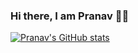 ### Hi there, I am Pranav <span class="wave">👋</span>👋
[![Pranav's GitHub stats](https://github-readme-stats.vercel.app/api?username=Pranavchiku)]()

<!--
**Pranavchiku/Pranavchiku** is a ✨ _special_ ✨ repository because its `README.md` (this file) appears on your GitHub profile.

Here are some ideas to get you started:

- 🔭 I’m currently working on ...
- 🌱 I’m currently learning ...
- 👯 I’m looking to collaborate on ...
- 🤔 I’m looking for help with ...
- 💬 Ask me about ...
- 📫 How to reach me: ...
- 😄 Pronouns: ...
- ⚡ Fun fact: ...
-->
